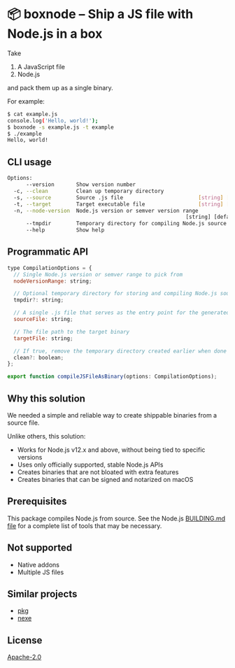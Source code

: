 # 📦 boxnode – Ship a JS file with Node.js in a box

Take

1. A JavaScript file
2. Node.js

and pack them up as a single binary.

For example:

```sh
$ cat example.js
console.log('Hello, world!');
$ boxnode -s example.js -t example
$ ./example
Hello, world!
```

## CLI usage

```sh
Options:
      --version       Show version number                              [boolean]
  -c, --clean         Clean up temporary directory                     [boolean]
  -s, --source        Source .js file                        [string] [required]
  -t, --target        Target executable file                 [string] [required]
  -n, --node-version  Node.js version or semver version range
                                                         [string] [default: "*"]
      --tmpdir        Temporary directory for compiling Node.js source  [string]
      --help          Show help                                        [boolean]
```

## Programmatic API

```js
type CompilationOptions = {
  // Single Node.js version or semver range to pick from
  nodeVersionRange: string;

  // Optional temporary directory for storing and compiling Node.js source
  tmpdir?: string;

  // A single .js file that serves as the entry point for the generated binary
  sourceFile: string;

  // The file path to the target binary
  targetFile: string;

  // If true, remove the temporary directory created earlier when done
  clean?: boolean;
};

export function compileJSFileAsBinary(options: CompilationOptions);
```

## Why this solution

We needed a simple and reliable way to create shippable binaries from a source
file.

Unlike others, this solution:

- Works for Node.js v12.x and above, without being tied to specific versions
- Uses only officially supported, stable Node.js APIs
- Creates binaries that are not bloated with extra features
- Creates binaries that can be signed and notarized on macOS

## Prerequisites

This package compiles Node.js from source. See the Node.js
[BUILDING.md file](https://github.com/nodejs/node/blob/master/BUILDING.md) for
a complete list of tools that may be necessary.

## Not supported

- Native addons
- Multiple JS files

## Similar projects

- [pkg](https://www.npmjs.com/package/pkg)
- [nexe](https://www.npmjs.com/package/nexe)

## License

[Apache-2.0](./LICENSE)
